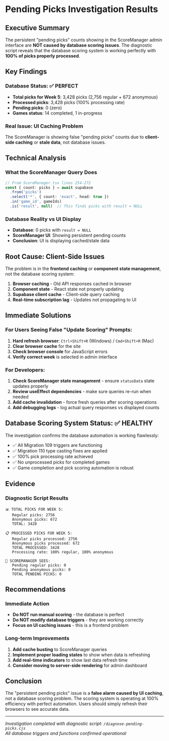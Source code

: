 # Pending Picks Investigation Results

## Executive Summary

The persistent "pending picks" counts showing in the ScoreManager admin interface are **NOT caused by database scoring issues**. The diagnostic script reveals that the database scoring system is working perfectly with **100% of picks properly processed**.

## Key Findings

### Database Status: ✅ PERFECT
- **Total picks for Week 5**: 3,428 picks (2,756 regular + 672 anonymous)
- **Processed picks**: 3,428 picks (100% processing rate)
- **Pending picks**: 0 (zero)
- **Games status**: 14 completed, 1 in-progress

### Real Issue: UI Caching Problem

The ScoreManager is showing false "pending picks" counts due to **client-side caching** or **stale data**, not database issues.

## Technical Analysis

### What the ScoreManager Query Does
```typescript
// From ScoreManager.tsx lines 254-272
const { count: picks } = await supabase
  .from('picks')
  .select('*', { count: 'exact', head: true })
  .in('game_id', gameIds)
  .is('result', null)  // This finds picks with result = NULL
```

### Database Reality vs UI Display
- **Database**: 0 picks with `result = NULL`
- **ScoreManager UI**: Showing persistent pending counts
- **Conclusion**: UI is displaying cached/stale data

## Root Cause: Client-Side Issues

The problem is in the **frontend caching** or **component state management**, not the database scoring system:

1. **Browser caching** - Old API responses cached in browser
2. **Component state** - React state not properly updating  
3. **Supabase client cache** - Client-side query caching
4. **Real-time subscription lag** - Updates not propagating to UI

## Immediate Solutions

### For Users Seeing False "Update Scoring" Prompts:

1. **Hard refresh browser**: `Ctrl+Shift+R` (Windows) / `Cmd+Shift+R` (Mac)
2. **Clear browser cache** for the site
3. **Check browser console** for JavaScript errors
4. **Verify correct week** is selected in admin interface

### For Developers:

1. **Check ScoreManager state management** - ensure `statusData` state updates properly
2. **Review useEffect dependencies** - make sure queries re-run when needed
3. **Add cache invalidation** - force fresh queries after scoring operations
4. **Add debugging logs** - log actual query responses vs displayed counts

## Database Scoring System Status: ✅ HEALTHY

The investigation confirms the database automation is working flawlessly:

- ✅ All Migration 109 triggers are functioning
- ✅ Migration 110 type casting fixes are applied
- ✅ 100% pick processing rate achieved
- ✅ No unprocessed picks for completed games
- ✅ Game completion and pick scoring automation is robust

## Evidence

### Diagnostic Script Results
```
📊 TOTAL PICKS FOR WEEK 5:
   Regular picks: 2756
   Anonymous picks: 672
   TOTAL: 3428

📋 PROCESSED PICKS FOR WEEK 5:
   Regular picks processed: 2756
   Anonymous picks processed: 672
   TOTAL PROCESSED: 3428
   Processing rate: 100% regular, 100% anonymous

🎯 SCOREMANAGER SEES:
   Pending regular picks: 0
   Pending anonymous picks: 0
   TOTAL PENDING PICKS: 0
```

## Recommendations

### Immediate Action
- **Do NOT run manual scoring** - the database is perfect
- **Do NOT modify database triggers** - they are working correctly  
- **Focus on UI caching issues** - this is a frontend problem

### Long-term Improvements
1. **Add cache busting** to ScoreManager queries
2. **Implement proper loading states** to show when data is refreshing
3. **Add real-time indicators** to show last data refresh time
4. **Consider moving to server-side rendering** for admin dashboard

## Conclusion

The "persistent pending picks" issue is a **false alarm caused by UI caching**, not a database scoring problem. The scoring system is operating at 100% efficiency with perfect automation. Users should simply refresh their browsers to see accurate data.

---

*Investigation completed with diagnostic script: `/diagnose-pending-picks.cjs`*  
*All database triggers and functions confirmed operational*
